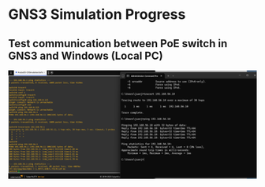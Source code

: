 # GNS3 Simulation Progress

## Test communication between PoE switch in GNS3 and Windows (Local PC)

![image](/images/ping.png)